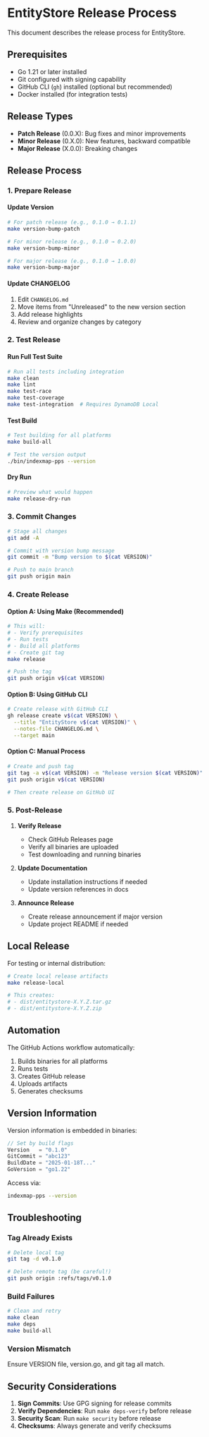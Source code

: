 # EntityStore Release Process

This document describes the release process for EntityStore.

## Prerequisites

- Go 1.21 or later installed
- Git configured with signing capability
- GitHub CLI (`gh`) installed (optional but recommended)
- Docker installed (for integration tests)

## Release Types

- **Patch Release** (0.0.X): Bug fixes and minor improvements
- **Minor Release** (0.X.0): New features, backward compatible
- **Major Release** (X.0.0): Breaking changes

## Release Process

### 1. Prepare Release

#### Update Version
```bash
# For patch release (e.g., 0.1.0 → 0.1.1)
make version-bump-patch

# For minor release (e.g., 0.1.0 → 0.2.0)
make version-bump-minor

# For major release (e.g., 0.1.0 → 1.0.0)
make version-bump-major
```

#### Update CHANGELOG
1. Edit `CHANGELOG.md`
2. Move items from "Unreleased" to the new version section
3. Add release highlights
4. Review and organize changes by category

### 2. Test Release

#### Run Full Test Suite
```bash
# Run all tests including integration
make clean
make lint
make test-race
make test-coverage
make test-integration  # Requires DynamoDB Local
```

#### Test Build
```bash
# Test building for all platforms
make build-all

# Test the version output
./bin/indexmap-pps --version
```

#### Dry Run
```bash
# Preview what would happen
make release-dry-run
```

### 3. Commit Changes

```bash
# Stage all changes
git add -A

# Commit with version bump message
git commit -m "Bump version to $(cat VERSION)"

# Push to main branch
git push origin main
```

### 4. Create Release

#### Option A: Using Make (Recommended)
```bash
# This will:
# - Verify prerequisites
# - Run tests
# - Build all platforms
# - Create git tag
make release

# Push the tag
git push origin v$(cat VERSION)
```

#### Option B: Using GitHub CLI
```bash
# Create release with GitHub CLI
gh release create v$(cat VERSION) \
  --title "EntityStore v$(cat VERSION)" \
  --notes-file CHANGELOG.md \
  --target main
```

#### Option C: Manual Process
```bash
# Create and push tag
git tag -a v$(cat VERSION) -m "Release version $(cat VERSION)"
git push origin v$(cat VERSION)

# Then create release on GitHub UI
```

### 5. Post-Release

1. **Verify Release**
   - Check GitHub Releases page
   - Verify all binaries are uploaded
   - Test downloading and running binaries

2. **Update Documentation**
   - Update installation instructions if needed
   - Update version references in docs

3. **Announce Release**
   - Create release announcement if major version
   - Update project README if needed

## Local Release

For testing or internal distribution:

```bash
# Create local release artifacts
make release-local

# This creates:
# - dist/entitystore-X.Y.Z.tar.gz
# - dist/entitystore-X.Y.Z.zip
```

## Automation

The GitHub Actions workflow automatically:
1. Builds binaries for all platforms
2. Runs tests
3. Creates GitHub release
4. Uploads artifacts
5. Generates checksums

## Version Information

Version information is embedded in binaries:

```go
// Set by build flags
Version   = "0.1.0"
GitCommit = "abc123"
BuildDate = "2025-01-18T..."
GoVersion = "go1.22"
```

Access via:
```bash
indexmap-pps --version
```

## Troubleshooting

### Tag Already Exists
```bash
# Delete local tag
git tag -d v0.1.0

# Delete remote tag (be careful!)
git push origin :refs/tags/v0.1.0
```

### Build Failures
```bash
# Clean and retry
make clean
make deps
make build-all
```

### Version Mismatch
Ensure VERSION file, version.go, and git tag all match.

## Security Considerations

1. **Sign Commits**: Use GPG signing for release commits
2. **Verify Dependencies**: Run `make deps-verify` before release
3. **Security Scan**: Run `make security` before release
4. **Checksums**: Always generate and verify checksums